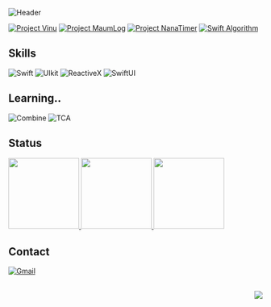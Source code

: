 <!-- 헤더 -->
![Header](https://capsule-render.vercel.app/api?type=soft&color=0:d09ac4,100:9b7ec3&height=75&section=header&text=Chunim%20iOS&fontColor=ffffff&fontSize=30&fontAlign=12&fontAlignY=54)

<!-- 프로젝트 카드 -->
[![Project Vinu](https://github-readme-stats.vercel.app/api/pin/?username=chunim98&repo=vinu-ios&theme=buefy)](https://github.com/chunim98/vinu-ios.git)
[![Project MaumLog](https://github-readme-stats.vercel.app/api/pin/?username=chunim98&repo=maum-log-ios&theme=buefy)](https://github.com/chunim98/maum-log-ios.git)
[![Project NanaTimer](https://github-readme-stats.vercel.app/api/pin/?username=chunim98&repo=nana-timer-ios&theme=buefy)](https://github.com/chunim98/nana-timer-ios.git)
[![Swift Algorithm](https://github-readme-stats.vercel.app/api/pin/?username=chunim98&repo=swift-algorithm&theme=buefy)](https://github.com/chunim98/swift-algorithm.git)

## Skills
<!-- https://img.shields.io/badge/이름-색상코드?style=flat-square&logo=로고명&logoColor=로고색 -->
![Swift](https://img.shields.io/badge/Swift-FA7343?style=for-the-badge&logo=swift&logoColor=white)
![UIkit](https://img.shields.io/badge/UIKit-000000?style=for-the-badge&logo=apple&logoColor=white)
![ReactiveX](https://img.shields.io/badge/ReactiveX-B7178C?style=for-the-badge&logo=ReactiveX&logoColor=white)
![SwiftUI](https://img.shields.io/badge/SwiftUI-000000?style=for-the-badge&logo=swift&logoColor=21a2fc)

## Learning..
![Combine](https://img.shields.io/badge/Combine-000000?style=for-the-badge&logo=apple&logoColor=white)
![TCA](https://img.shields.io/badge/TCA-000000?style=for-the-badge&logo=apple&logoColor=white)

## Status
<a href="https://github.com/anuraghazra/github-readme-stats">
  <img src="https://github-readme-stats.vercel.app/api/top-langs/?username=chunim98&layout=compact&theme=buefy" height="140"/>
</a>
<a href="https://github.com/anuraghazra/github-readme-stats">
  <img src="https://github-readme-stats.vercel.app/api?username=chunim98&show_icons=true&hide=contribs,prs&cache_seconds=86400&theme=buefy" height="140"/>
</a>
<a href="https://solved.ac/chunim">
  <img src="http://mazassumnida.wtf/api/v2/generate_badge?boj=chunim" height="140"/>
</a>

## Contact
[![Gmail](https://img.shields.io/badge/Gmail-D14836?style=for-the-badge&logo=gmail&logoColor=white)](mailto:jjingeo1230@gmail.com)

<br/>

<!-- 프로필 조회수 카운터 -->
<img align="right" src="https://komarev.com/ghpvc/?username=chunim98&color=b88ec3&style=for-the-badge"/>

